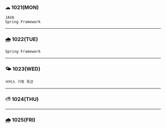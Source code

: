 ### ☁ 1021(MON)
    JAVA
    Spring Framework
---

### 🌧 1022(TUE)
    Spring Framework
---

### 🌤 1023(WED)
    서비스 기획 특강

---

### ⛅ 1024(THU)
---

### 🌧 1025(FRI)

    
    
